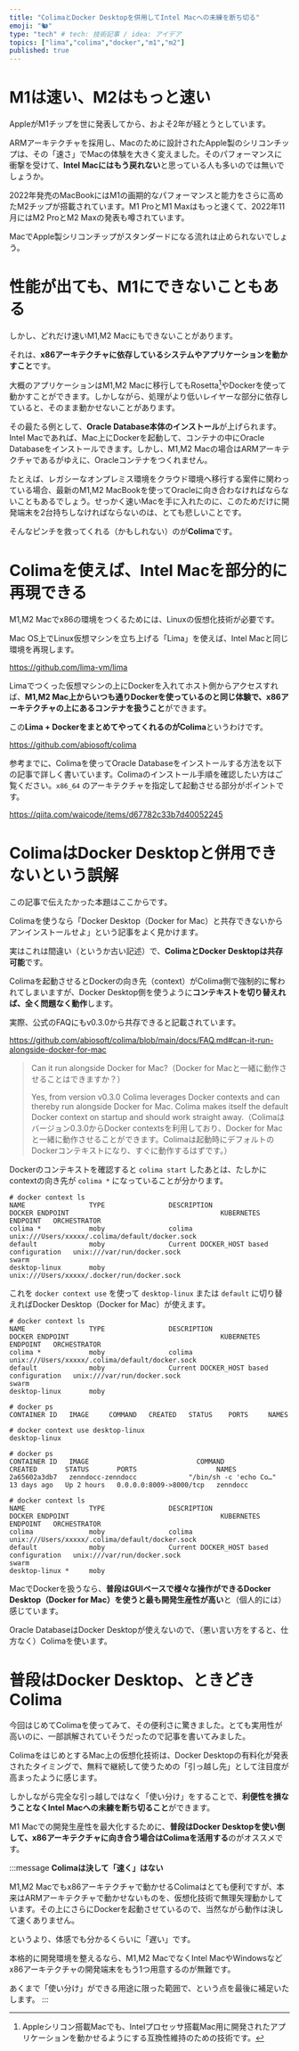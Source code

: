 ```yaml
---
title: "ColimaとDocker Desktopを併用してIntel Macへの未練を断ち切る"
emoji: "🐿"
type: "tech" # tech: 技術記事 / idea: アイデア
topics: ["lima","colima","docker","m1","m2"]
published: true
---
```


# M1は速い、M2はもっと速い

AppleがM1チップを世に発表してから、およそ2年が経とうとしています。

ARMアーキテクチャを採用し、Macのために設計されたApple製のシリコンチップは、その「速さ」でMacの体験を大きく変えました。そのパフォーマンスに衝撃を受けて、**Intel Macにはもう戻れない**と思っている人も多いのでは無いでしょうか。

2022年発売のMacBookにはM1の画期的なパフォーマンスと能力をさらに高めたM2チップが搭載されています。M1 ProとM1 Maxはもっと速くて、2022年11月にはM2 ProとM2 Maxの発表も噂されています。

MacでApple製シリコンチップがスタンダードになる流れは止められないでしょう。

# 性能が出ても、M1にできないこともある

しかし、どれだけ速いM1,M2 Macにもできないことがあります。

それは、**x86アーキテクチャに依存しているシステムやアプリケーションを動かすこと**です。

大概のアプリケーションはM1,M2 Macに移行してもRosetta[^1]やDockerを使って動かすことができます。しかしながら、処理がより低いレイヤーな部分に依存していると、そのまま動かせないことがあります。

[^1]: Appleシリコン搭載Macでも、Intelプロセッサ搭載Mac用に開発されたアプリケーションを動かせるようにする互換性維持のための技術です。

その最たる例として、**Oracle Database本体のインストール**が上げられます。Intel Macであれば、Mac上にDockerを起動して、コンテナの中にOracle Databaseをインストールできます。しかし、M1,M2 Macの場合はARMアーキテクチャであるがゆえに、Oracleコンテナをつくれません。

たとえば、レガシーなオンプレミス環境をクラウド環境へ移行する案件に関わっている場合、最新のM1,M2 MacBookを使ってOracleに向き合わなければならないこともあるでしょう。せっかく速いMacを手に入れたのに、このためだけに開発端末を2台持ちしなければならないのは、とても悲しいことです。
<!-- textlint-disable -->
そんなピンチを救ってくれる（かもしれない）のが**Colima**です。
<!-- textlint-enable -->
# Colimaを使えば、Intel Macを部分的に再現できる

M1,M2 Macでx86の環境をつくるためには、Linuxの仮想化技術が必要です。

Mac OS上でLinux仮想マシンを立ち上げる「Lima」を使えば、Intel Macと同じ環境を再現します。

https://github.com/lima-vm/lima

Limaでつくった仮想マシンの上にDockerを入れてホスト側からアクセスすれば、**M1,M2 Mac上からいつも通りDockerを使っているのと同じ体験で、x86アーキテクチャの上にあるコンテナを扱うこと**ができます。

この**Lima + DockerをまとめてやってくれるのがColima**というわけです。

https://github.com/abiosoft/colima

参考までに、Colimaを使ってOracle Databaseをインストールする方法を以下の記事で詳しく書いています。Colimaのインストール手順を確認したい方はご覧ください。`x86_64` のアーキテクチャを指定して起動させる部分がポイントです。

https://qiita.com/waicode/items/d67782c33b7d40052245

# ColimaはDocker Desktopと併用できないという誤解

この記事で伝えたかった本題はここからです。

Colimaを使うなら「Docker Desktop（Docker for Mac）と共存できないからアンインストールせよ」という記事をよく見かけます。

実はこれは間違い（というか古い記述）で、**ColimaとDocker Desktopは共存可能**です。

Colimaを起動させるとDockerの向き先（context）がColima側で強制的に奪われてしまいますが、Docker Desktop側を使うように**コンテキストを切り替えれば、全く問題なく動作**します。

実際、公式のFAQにもv0.3.0から共存できると記載されています。

https://github.com/abiosoft/colima/blob/main/docs/FAQ.md#can-it-run-alongside-docker-for-mac

> Can it run alongside Docker for Mac?（Docker for Macと一緒に動作させることはできますか？）
>
> Yes, from version v0.3.0 Colima leverages Docker contexts and can thereby run alongside Docker for Mac. Colima makes itself the default Docker context on startup and should work straight away.（Colimaはバージョン0.3.0からDocker contextsを利用しており、Docker for Macと一緒に動作させることができます。Colimaは起動時にデフォルトのDockerコンテキストになり、すぐに動作するはずです。）

Dockerのコンテキストを確認すると `colima start` したあとは、たしかにcontextの向き先が `colima *` になっていることが分かります。

```console
# docker context ls
NAME                TYPE                DESCRIPTION                               DOCKER ENDPOINT                                      KUBERNETES ENDPOINT   ORCHESTRATOR
colima *            moby                colima                                    unix:///Users/xxxxx/.colima/default/docker.sock
default             moby                Current DOCKER_HOST based configuration   unix:///var/run/docker.sock                                                swarm
desktop-linux       moby                                                          unix:///Users/xxxxx/.docker/run/docker.sock
```

これを `docker context use` を使って `desktop-linux` または `default` に切り替えればDocker Desktop（Docker for Mac）が使えます。

```console
# docker context ls
NAME                TYPE                DESCRIPTION                               DOCKER ENDPOINT                                      KUBERNETES ENDPOINT   ORCHESTRATOR
colima *            moby                colima                                    unix:///Users/xxxxx/.colima/default/docker.sock
default             moby                Current DOCKER_HOST based configuration   unix:///var/run/docker.sock                                                swarm
desktop-linux       moby

# docker ps
CONTAINER ID   IMAGE     COMMAND   CREATED   STATUS    PORTS     NAMES

# docker context use desktop-linux
desktop-linux

# docker ps
CONTAINER ID   IMAGE                           COMMAND                  CREATED       STATUS       PORTS                    NAMES
2a65602a3db7   zenndocc-zenndocc             "/bin/sh -c 'echo Co…"   13 days ago   Up 2 hours   0.0.0.0:8009->8000/tcp   zenndocc

# docker context ls
NAME                TYPE                DESCRIPTION                               DOCKER ENDPOINT                                      KUBERNETES ENDPOINT   ORCHESTRATOR
colima              moby                colima                                    unix:///Users/xxxxx/.colima/default/docker.sock
default             moby                Current DOCKER_HOST based configuration   unix:///var/run/docker.sock                                                swarm
desktop-linux *     moby
```

MacでDockerを扱うなら、**普段はGUIベースで様々な操作ができるDocker Desktop（Docker for Mac）を使うと最も開発生産性が高い**と（個人的には）感じています。

Oracle DatabaseはDocker Desktopが使えないので、（悪い言い方をすると、仕方なく）Colimaを使います。

# 普段はDocker Desktop、ときどきColima

今回はじめてColimaを使ってみて、その便利さに驚きました。とても実用性が高いのに、一部誤解されていそうだったので記事を書いてみました。

ColimaをはじめとするMac上の仮想化技術は、Docker Desktopの有料化が発表されたタイミングで、無料で継続して使うための「引っ越し先」として注目度が高まったように感じます。

しかしながら完全な引っ越しではなく「使い分け」をすることで、**利便性を損なうことなくIntel Macへの未練を断ち切ること**ができます。

M1 Macでの開発生産性を最大化するために、**普段はDocker Desktopを使い倒して、x86アーキテクチャに向き合う場合はColimaを活用する**のがオススメです。

:::message
**Colimaは決して「速く」はない**

M1,M2 Macでもx86アーキテクチャで動かせるColimaはとても便利ですが、本来はARMアーキテクチャで動かせないものを、仮想化技術で無理矢理動かしています。その上にさらにDockerを起動させているので、当然ながら動作は決して速くありません。

というより、体感でも分かるくらいに「遅い」です。

本格的に開発環境を整えるなら、M1,M2 MacでなくIntel MacやWindowsなどx86アーキテクチャの開発端末をもう1つ用意するのが無難です。

あくまで「使い分け」ができる用途に限った範囲で、という点を最後に補足いたします。
:::
